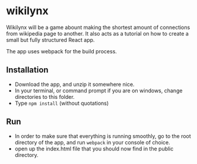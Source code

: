 # wikilynx
Wikilynx will be a game abount making the shortest amount of connections from wikipedia page to another. It also acts as a tutorial on how to create a small but fully structured React app.

The app uses webpack for the build process. 

## Installation
- Download the app, and unzip it somewhere nice.
- In your terminal, or command prompt if you are on windows, change directories to this folder.
- Type `npm install` (without quotations)

## Run
- In order to make sure that everything is running smoothly, go to the root directory of the app, and run `webpack` in your console of choice.
- open up the index.html file that you should now find in the public directory.